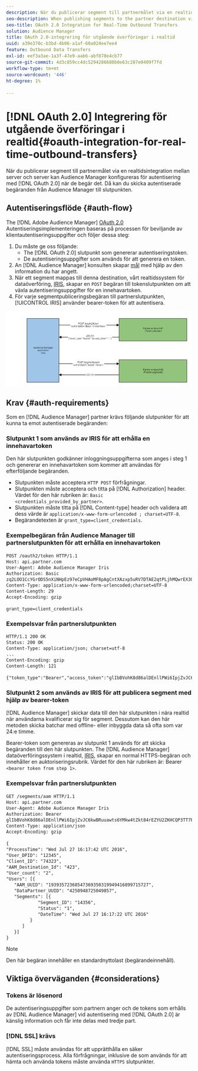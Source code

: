 ```yaml
---
description: När du publicerar segment till partnermålet via en realtidsintegration mellan server och server, kan Audience Manager konfigureras för autentisering med OAuth 2.0 när begäranden görs. Då kan du skicka autentiserade begäranden från Audience Manager till slutpunkten.
seo-description: When publishing segments to the partner destination via a realtime server-to-server integration, Audience Manager can be set up to authenticate using OAuth 2.0 when making the requests. This presents the ability to issue authenticated requests from Audience Manager to your endpoint.
seo-title: OAuth 2.0 Integration for Real-Time Outbound Transfers
solution: Audience Manager
title: OAuth 2.0-integrering för utgående överföringar i realtid
uuid: a39e370c-b3bd-4b06-a1af-60a024ee7ee4
feature: Outbound Data Transfers
exl-id: eef3a3ae-1a3f-47e9-aab6-abf878e4cb77
source-git-commit: 4d3c859cc4dc5294286680b0e63c287e0409f7fd
workflow-type: tm+mt
source-wordcount: '446'
ht-degree: 1%

---
```


# [!DNL OAuth 2.0] Integrering för utgående överföringar i realtid{#oauth-integration-for-real-time-outbound-transfers}

När du publicerar segment till partnermålet via en realtidsintegration mellan server och server kan Audience Manager konfigureras för autentisering med [!DNL OAuth 2.0] när de begär det. Då kan du skicka autentiserade begäranden från Audience Manager till slutpunkten.

## Autentiseringsflöde {#auth-flow}

The [!DNL Adobe Audience Manager] [OAuth 2.0](https://tools.ietf.org/html/rfc6749#section-4.4) Autentiseringsimplementeringen baseras på processen för beviljande av klientautentiseringsuppgifter och följer dessa steg:

1. Du måste ge oss följande:
   * The [!DNL OAuth 2.0] slutpunkt som genererar autentiseringstoken.
   * De autentiseringsuppgifter som används för att generera en token.
1. An [!DNL Audience Manager] konsulten skapar [mål](../../../features/destinations/destinations.md) med hjälp av den information du har angett.
1. När ett segment mappas till denna destination, vårt realtidssystem för dataöverföring, [IRIS](../../../reference/system-components/components-data-action.md#iris), skapar en `POST` begäran till tokenslutpunkten om att växla autentiseringsuppgifter för en innehavartoken.
1. För varje segmentpubliceringsbegäran till partnerslutpunkten, [!UICONTROL IRIS] använder bearer-token för att autentisera.

![](assets/oauth2-iris.png)

## Krav {#auth-requirements}

Som en [!DNL Audience Manager] partner krävs följande slutpunkter för att kunna ta emot autentiserade begäranden:

### Slutpunkt 1 som används av IRIS för att erhålla en innehavartoken

Den här slutpunkten godkänner inloggningsuppgifterna som anges i steg 1 och genererar en innehavartoken som kommer att användas för efterföljande begäranden.

* Slutpunkten måste acceptera `HTTP POST` förfrågningar.
* Slutpunkten måste acceptera och titta på [!DNL Authorization] header. Värdet för den här rubriken är: `Basic <credentials_provided_by_partner>`.
* Slutpunkten måste titta på [!DNL Content-type] header och validera att dess värde är `application/x-www-form-urlencoded ; charset=UTF-8`.
* Begärandetexten är `grant_type=client_credentials`.

### Exempelbegäran från Audience Manager till partnerslutpunkten för att erhålla en innehavartoken

```
POST /oauth2/token HTTP/1.1
Host: api.partner.com
User-Agent: Adobe Audience Manager Iris
Authorization: Basic zq2LOO1CcYGrODS5nXiNHpEz97eCpVHAoMF8pAgCntXAzxp5uRV7DTAE2qtPLjhMQwrEX3O6MHV4S
Content-Type: application/x-www-form-urlencoded;charset=UTF-8
Content-Length: 29
Accept-Encoding: gzip
  
grant_type=client_credentials
```

### Exempelsvar från partnerslutpunkten

```
HTTP/1.1 200 OK
Status: 200 OK
Content-Type: application/json; charset=utf-8
...
Content-Encoding: gzip
Content-Length: 121
  
{"token_type":"Bearer","access_token":"glIbBVohK8d86alDEnllPWi6IpjZvJC6kwBRuuawts6YMkw4tZkt84rEZYU2ZKHCQP3TT7PnzCQPI0yY"}
```

### Slutpunkt 2 som används av IRIS för att publicera segment med hjälp av bearer-token

[!DNL Audience Manager] skickar data till den här slutpunkten i nära realtid när användarna kvalificerar sig för segment. Dessutom kan den här metoden skicka batchar med offline- eller inbyggda data så ofta som var 24:e timme.

Bearer-token som genereras av slutpunkt 1 används för att skicka begäranden till den här slutpunkten. The [!DNL Audience Manager] dataöverföringssystem i realtid, [IRIS](../../../reference/system-components/components-data-action.md#iris), skapar en normal HTTPS-begäran och innehåller en auktoriseringsrubrik. Värdet för den här rubriken är: Bearer `<bearer token from step 1>`.

### Exempelsvar från partnerslutpunkten

```
GET /segments/aam HTTP/1.1
Host: api.partner.com
User-Agent: Adobe Audience Manager Iris
Authorization: Bearer glIbBVohK8d86alDEnllPWi6IpjZvJC6kwBRuuawts6YMkw4tZkt84rEZYU2ZKHCQP3TT7PnzCQPI0yY
Content-Type: application/json
Accept-Encoding: gzip
   
{
"ProcessTime": "Wed Jul 27 16:17:42 UTC 2016",
"User_DPID": "12345",
"Client_ID": "74323",
"AAM_Destination_Id": "423",
"User_count": "2",
"Users": [{
   "AAM_UUID": "19393572368547369350319949416899715727",
   "DataPartner_UUID": "4250948725049857",
   "Segments": [{
            "Segment_ID": "14356",
            "Status": "1",
            "DateTime": "Wed Jul 27 16:17:22 UTC 2016"
         }
      ]
   }]
}
```

>[!NOTE]
>
>Den här begäran innehåller en standardnyttolast (begärandeinnehåll).

## Viktiga överväganden {#considerations}

### Tokens är lösenord

De autentiseringsuppgifter som partnern anger och de tokens som erhålls av [!DNL Audience Manager] vid autentisering med [!DNL OAuth 2.0] är känslig information och får inte delas med tredje part.

### [!DNL SSL] krävs

[!DNL SSL] måste användas för att upprätthålla en säker autentiseringsprocess. Alla förfrågningar, inklusive de som används för att hämta och använda tokens måste använda `HTTPS` slutpunkter.
